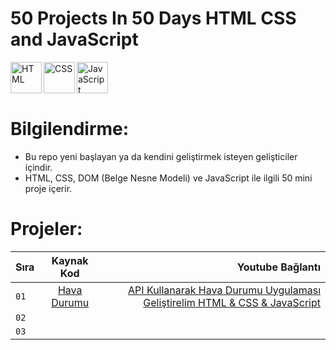 # 50 Projects In 50 Days HTML CSS and JavaScript

<img align="left" alt="HTML" width="50px"    src="https://camo.githubusercontent.com/d5018e8d6194afbc0a7874bf55df5e7b0111f8abe4e622ae2200b124e33d6fe2/68747470733a2f2f736b696c6c69636f6e732e6465762f69636f6e733f693d68746d6c" />
<img align="left" alt="CSS" width="50px" src="https://camo.githubusercontent.com/0e09bd8aa8f06b2a1946dddff9415ba1df25f461852741979c5bb7bdc4860908/68747470733a2f2f736b696c6c69636f6e732e6465762f69636f6e733f693d637373" />
<img align="left" alt="JavaScript" width="50px" src="https://camo.githubusercontent.com/a4199191bff0e00930a78bbcd5f4257c4db4efc3d4bf3b19ca16041751b4c1be/68747470733a2f2f736b696c6c69636f6e732e6465762f69636f6e733f693d6a73" />
    
<br>
<br>
<br>

# Bilgilendirme:

- Bu repo yeni başlayan ya da kendini geliştirmek isteyen gelişticiler içindir.
- HTML, CSS, DOM (Belge Nesne Modeli) ve JavaScript ile ilgili 50 mini proje içerir.
  
# Projeler:

| Sıra  | Kaynak Kod  | Youtube Bağlantı  |
| --|:-------:| -----:|
| `01` |[Hava Durumu](https://github.com/MelikeTicaret/50-Projects-In-50-Days-HTML-CSS-and-JavaScript/tree/main/01-Hava%20Durumu)|[API Kullanarak Hava Durumu Uygulaması Geliştirelim HTML & CSS & JavaScript](https://www.youtube.com/watch?v=r0d4c0_PDsE)    |
| `02` |   |     |
| `03` |      |   |
